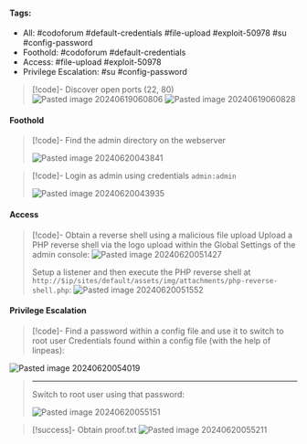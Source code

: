 #### Tags:
- All: #codoforum #default-credentials #file-upload #exploit-50978 #su #config-password
- Foothold: #codoforum #default-credentials 
- Access: #file-upload #exploit-50978 
- Privilege Escalation: #su #config-password

>[!code]- Discover open ports (22, 80)
>![Pasted image 20240619060806](Images/Pasted%20image%2020240619060806.png)
>![Pasted image 20240619060828](Images/Pasted%20image%2020240619060828.png)
#### Foothold

>[!code]- Find the admin directory on the webserver
>
>![Pasted image 20240620043841](Images/Pasted%20image%2020240620043841.png)

>[!code]- Login as admin using credentials `admin:admin`
>
>![Pasted image 20240620043935](Images/Pasted%20image%2020240620043935.png)
#### Access

>[!code]- Obtain a reverse shell using a malicious file upload
>Upload a PHP reverse shell via the logo upload within the Global Settings of the admin console:
>![Pasted image 20240620051427](Images/Pasted%20image%2020240620051427.png)
>
>Setup a listener and then execute the PHP reverse shell at `http://$ip/sites/default/assets/img/attachments/php-reverse-shell.php`:
>![Pasted image 20240620051552](Images/Pasted%20image%2020240620051552.png)
#### Privilege Escalation

>[!code]- Find a password within a config file and use it to switch to root user
>Credentials found within a config file (with the help of linpeas):
>
![Pasted image 20240620054019](Images/Pasted%20image%2020240620054019.png)
>___
>
>Switch to root user using that password:
>
>![Pasted image 20240620055151](Images/Pasted%20image%2020240620055151.png)
>

>[!success]- Obtain proof.txt
>![Pasted image 20240620055211](Images/Pasted%20image%2020240620055211.png)

